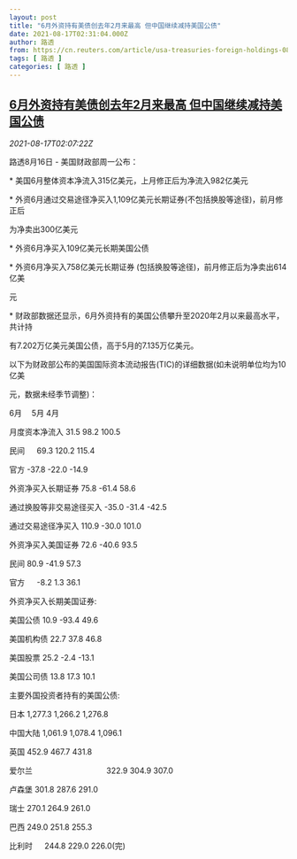 ```yaml
---
layout: post
title: "6月外资持有美债创去年2月来最高 但中国继续减持美国公债"
date: 2021-08-17T02:31:04.000Z
author: 路透
from: https://cn.reuters.com/article/usa-treasuries-foreign-holdings-0816-mon-idCNKBS2FI04P
tags: [ 路透 ]
categories: [ 路透 ]
---
```

<!--1629167464000-->
[6月外资持有美债创去年2月来最高 但中国继续减持美国公债](https://cn.reuters.com/article/usa-treasuries-foreign-holdings-0816-mon-idCNKBS2FI04P)
------

<div>
<div><i>2021-08-17T02:07:22Z</i></div><p>路透8月16日 - 美国财政部周一公布：</p><p>* 美国6月整体资本净流入315亿美元，上月修正后为净流入982亿美元</p><p>* 外资6月通过交易途径净买入1,109亿美元长期证券(不包括换股等途径)，前月修正后</p><p>为净卖出300亿美元</p><p>* 外资6月净买入109亿美元长期美国公债</p><p>* 外资6月净买入758亿美元长期证券 (包括换股等途径)，前月修正后为净卖出614亿美</p><p>元</p><p>* 财政部数据还显示，6月外资持有的美国公债攀升至2020年2月以来最高水平，共计持</p><p>有7.202万亿美元美国公债，高于5月的7.135万亿美元。</p><p>以下为财政部公布的美国国际资本流动报告(TIC)的详细数据(如未说明单位均为10亿美</p><p>元，数据未经季节调整)：</p><p>6月　 5月 4月</p><p>月度资本净流入 31.5 98.2 100.5</p><p>民间 　 69.3 120.2 115.4</p><p>官方 -37.8 -22.0 -14.9</p><p>外资净买入长期证券 75.8 -61.4 58.6</p><p>通过换股等非交易途径买入 -35.0 -31.4 -42.5</p><p>通过交易途径净买入 110.9 -30.0 101.0</p><p>外资净买入美国证券 72.6 -40.6 93.5</p><p>民间 80.9 -41.9 57.3</p><p>官方 　 -8.2 1.3 36.1</p><p>外资净买入长期美国证券:</p><p>美国公债 10.9 -93.4 49.6</p><p>美国机构债 22.7 37.8 46.8</p><p>美国股票 25.2 -2.4 -13.1</p><p>美国公司债 13.8 17.3 10.1</p><p>主要外国投资者持有的美国公债:</p><p>日本 1,277.3 1,266.2 1,276.8</p><p>中国大陆 1,061.9 1,078.4 1,096.1</p><p>英国 452.9 467.7 431.8</p><p>爱尔兰　　　　　　　　 　 322.9 304.9 307.0</p><p>卢森堡 301.8 287.6 291.0</p><p>瑞士 270.1 264.9 261.0</p><p>巴西 249.0 251.8 255.3</p><p>比利时 　 244.8 229.0 226.0(完)</p>
</div>
